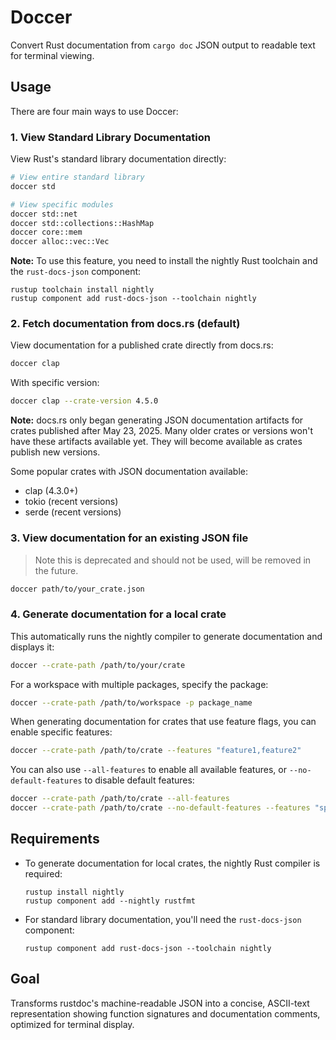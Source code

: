 # Doccer

Convert Rust documentation from `cargo doc` JSON output to readable text for terminal viewing.

## Usage

There are four main ways to use Doccer:

### 1. View Standard Library Documentation

View Rust's standard library documentation directly:

```bash
# View entire standard library
doccer std

# View specific modules
doccer std::net
doccer std::collections::HashMap
doccer core::mem
doccer alloc::vec::Vec
```

**Note:** To use this feature, you need to install the nightly Rust toolchain and the `rust-docs-json` component:
```
rustup toolchain install nightly
rustup component add rust-docs-json --toolchain nightly
```

### 2. Fetch documentation from docs.rs (default)

View documentation for a published crate directly from docs.rs:

```bash
doccer clap
```

With specific version:

```bash
doccer clap --crate-version 4.5.0
```

**Note:** docs.rs only began generating JSON documentation artifacts for crates published after May 23, 2025. Many older crates or versions won't have these artifacts available yet. They will become available as crates publish new versions.

Some popular crates with JSON documentation available:
- clap (4.3.0+)
- tokio (recent versions)
- serde (recent versions)

### 3. View documentation for an existing JSON file
> Note this is deprecated and should not be used, will be removed in the future.

```bash
doccer path/to/your_crate.json
```

### 4. Generate documentation for a local crate

This automatically runs the nightly compiler to generate documentation and displays it:

```bash
doccer --crate-path /path/to/your/crate
```

For a workspace with multiple packages, specify the package:

```bash
doccer --crate-path /path/to/workspace -p package_name
```

When generating documentation for crates that use feature flags, you can enable specific features:

```bash
doccer --crate-path /path/to/crate --features "feature1,feature2"
```

You can also use `--all-features` to enable all available features, or `--no-default-features` to disable default features:

```bash
doccer --crate-path /path/to/crate --all-features
doccer --crate-path /path/to/crate --no-default-features --features "specific_feature"
```

## Requirements

- To generate documentation for local crates, the nightly Rust compiler is required:
  ```
  rustup install nightly
  rustup component add --nightly rustfmt
  ```

- For standard library documentation, you'll need the `rust-docs-json` component:
  ```
  rustup component add rust-docs-json --toolchain nightly
  ```

## Goal

Transforms rustdoc's machine-readable JSON into a concise, ASCII-text representation showing function signatures and documentation comments, optimized for terminal display.